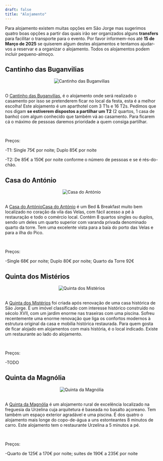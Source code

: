 ```yaml
---
draft: false
title: "Alojamento"
---
```


Para alojamento existem muitas opções em São Jorge mas sugerimos quatro boas opções a partir das quais irão ser organizados alguns **transfers** para facilitar o transporte para o evento. Por favor informem-nos até **15 de Março de 2025** se quiserem algum destes alojamentos e tentamos ajudar-vos a reservar e a organizar o alojamento. Todos os alojamentos podem incluir pequeno-almoço.

## Cantinho das Buganvilias

<div style="text-align: center;">
<img src="https://res.cloudinary.com/dbntshoo1/image/upload/v1724177889/buganvilias_dwokzx.jpg" alt="Cantinho das Buganvilias" style="max-width: 50%; height: auto;">
</div>

<br>


O <a href="https://www.cantinhodasbuganvilias.net/" class="custom-link">Cantinho das Buganvilias</a>, é o alojamento onde será realizado o casamento por isso se pretenderem ficar no local da festa, esta é a melhor escolha! Este alojamento é um aparthotel com 3 T1s e 16 T2s. Pedímos que nos digam **se estiverem dispostos a partilhar um T2** (2 quartos, 1 casa de banho) com algum conhecido que também vá ao casamento. Para ficarem cá o máximo de pessoas daremos prioridade a quem consiga partilhar.

<br>

Preços: 

-T1: Single 75€ por noite; Duplo 85€ por noite

-T2: De 85€ a 150€ por noite conforme o número de pessoas e se é rés-do-chão.
<br>

## Casa do António

<div style="text-align: center;">
<img src="https://res.cloudinary.com/dbntshoo1/image/upload/v1724270041/casa-do-antonio_vdnr6u.jpg
" alt="Casa do António" style="max-width: 50%; height: auto;">
</div>

<br>

A <a href="https://casadoantonio.com/" class="custom-link">Casa do AntónioCasa do António</a> é um Bed & Breakfast muito bem localizado no coração da vila das Velas, com fácil acesso a pé à restauração e todo o comércio local. Contém 8 quartos singles ou duplos, sendo um deles um quarto superior com varanda privada denominado quarto da torre. Tem uma excelente vista para a baía do porto das Velas e para a ilha do Pico.

<br>

Preços: 

-Single 68€ por noite; Duplo 80€ por noite; Quarto da Torre 92€
<br>

## Quinta dos Mistérios

<div style="text-align: center;">
<img src="https://res.cloudinary.com/dbntshoo1/image/upload/v1724269977/misterios_hkjcte.jpg
" alt="Quinta dos Mistérios" style="max-width: 50%; height: auto;">
</div>

<br>

A <a href="https://quintadosmisterios.pt/" class="custom-link">Quinta dos Mistérios</a> foi criada após renovação de uma casa histórica de São Jorge. É um imóvel classificado com interesse histórico construído no sécolo XVII, com um jardim enorme nas traseiras com uma piscina. Sofreu recentemente uma enorme renovação que liga os confortos modernos à estrutura original da casa e mobilia histórica restaurada. Para quem gosta de ficar alojado em alojamentos com mais história, é o local indicado. Existe um restaurante ao lado do alojamento.

<br>

Preços: 

-TODO
<br>

## Quinta da Magnólia

<div style="text-align: center;">
<img src="https://res.cloudinary.com/dbntshoo1/image/upload/v1724269977/magnolias_azl3lp.jpg
" alt="Quinta da Magnólia" style="max-width: 50%; height: auto;">
</div>

<br>

A <a href="https://www.quintadamagnolia.com/" class="custom-link">Quinta da Magnólia</a> é um alojamento rural de excelência localizado na freguesia da Urzelina cuja arquitetura é baseada no basalto açoreano. Tem também um espaço exterior agradável e uma piscina. É dos quatro o alojamento mais longe do copo-de-água a uns estonteantes 8 minutos de carro. Este alojamento tem o restaurante Urzelina a 5 minutos a pé.

<br>

Preços: 

-Quarto de 125€ a 170€ por noite; suites de 190€ a 235€ por noite
<br>